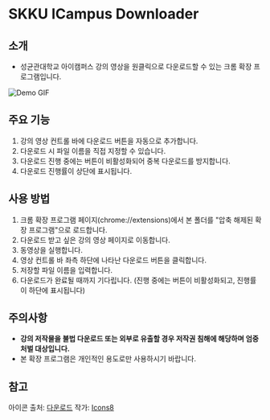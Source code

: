 
# SKKU ICampus Downloader

## 소개

- 성균관대학교 아이캠퍼스 강의 영상을 원클릭으로 다운로드할 수 있는 크롬 확장 프로그램입니다.

![Demo GIF](demo.gif)

## 주요 기능

1. 강의 영상 컨트롤 바에 다운로드 버튼을 자동으로 추가합니다.
2. 다운로드 시 파일 이름을 직접 지정할 수 있습니다.
3. 다운로드 진행 중에는 버튼이 비활성화되어 중복 다운로드를 방지합니다.
4. 다운로드 진행률이 상단에 표시됩니다.

## 사용 방법

1. 크롬 확장 프로그램 페이지(chrome://extensions)에서 본 폴더를 "압축 해제된 확장 프로그램"으로 로드합니다.
2. 다운로드 받고 싶은 강의 영상 페이지로 이동합니다.
3. 동영상을 실행합니다.
4. 영상 컨트롤 바 좌측 하단에 나타난 다운로드 버튼을 클릭합니다.
5. 저장할 파일 이름을 입력합니다.
6. 다운로드가 완료될 때까지 기다립니다. (진행 중에는 버튼이 비활성화되고, 진행률이 하단에 표시됩니다)

## 주의사항

- **강의 저작물을 불법 다운로드 또는 외부로 유출할 경우 저작권 침해에 해당하며 엄중 처벌 대상입니다.**
- 본 확장 프로그램은 개인적인 용도로만 사용하시기 바랍니다.

## 참고

아이콘 출처: <a target="_blank" href="https://icons8.com/icon/366/download">다운로드</a> 작가: <a target="_blank" href="https://icons8.com">Icons8</a>
